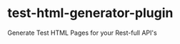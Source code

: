 test-html-generator-plugin
==========================

Generate Test HTML Pages for your Rest-full API's
